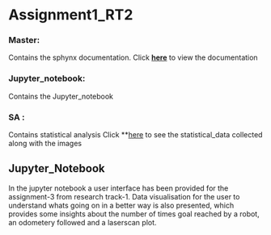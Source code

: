 # Assignment1_RT2

### Master:
Contains the sphynx documentation. Click **[here](https://aayush11101998.github.io/Assignment1_RT2/py-modindex.html)** to view the documentation
### Jupyter_notebook: 
Contains the Jupyter_notebook 
### SA : 
Contains statistical analysis Click **[here](https://github.com/aayush11101998/Assignment1_RT2/tree/statistical_analysis/statistical_data) to see the statistical_data collected along with the images

## Jupyter_Notebook
In the jupyter notebook a user interface has been provided for the assignment-3 from research track-1. 
Data visualisation for the user to understand whats going on in a better way is also presented, which provides some insights about the number of times goal 
reached by a robot, an odometery followed and a laserscan plot. 

